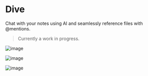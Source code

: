 # Dive

Chat with your notes using AI and seamlessly reference files with @mentions.

> Currently a work in progress.

![image](https://github.com/user-attachments/assets/377ae32c-5143-4208-b6b1-469e2dffb9ab)

![image](https://github.com/user-attachments/assets/387f1fc1-c8b9-437e-942d-30b084e773a7)

![image](https://github.com/user-attachments/assets/c9c02738-f56a-49bc-8aee-5bb2d1b40c84)
